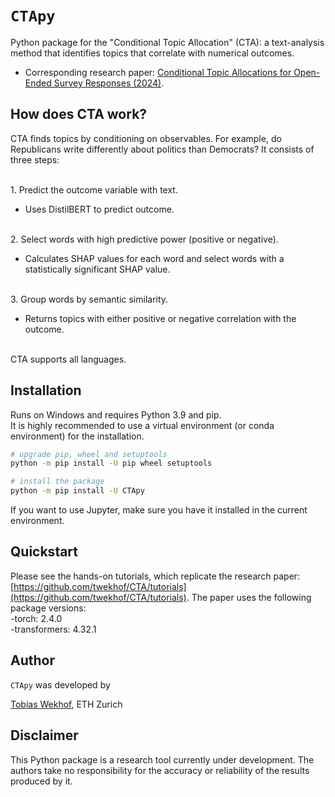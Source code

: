 # `CTApy`

Python package for the "Conditional Topic Allocation" (CTA): a text-analysis method that identifies topics that correlate with numerical outcomes.


* Corresponding research paper: [Conditional Topic Allocations for Open-Ended Survey Responses (2024)](https://papers.ssrn.com/sol3/papers.cfm?abstract_id=4190308).


## How does CTA work?


CTA finds topics by conditioning on observables. For example, do Republicans write differently about politics than Democrats?
It consists of three steps:

<br>
1. Predict the outcome variable with text.

* Uses DistilBERT to predict outcome.
 
 <br>
2. Select words with high predictive power (positive or negative).

* Calculates SHAP values for each word and select words with a statistically significant SHAP value.

<br>
3. Group words by semantic similarity.

* Returns topics with either positive or negative correlation with the outcome.

<br>
CTA supports all languages.

## Installation

Runs on Windows and requires Python 3.9 and pip.  
It is highly recommended to use a virtual environment (or conda environment) for the installation.

```bash
# upgrade pip, wheel and setuptools
python -m pip install -U pip wheel setuptools

# install the package
python -m pip install -U CTApy
```

If you want to use Jupyter, make sure you have it installed in the current environment.

## Quickstart 

Please see the hands-on tutorials, which replicate the research paper: [https://github.com/twekhof/CTA/tutorials](https://github.com/twekhof/CTA/tutorials). The paper uses the following package versions:<br/>
-torch: 2.4.0<br/>
-transformers: 4.32.1


## Author

`CTApy` was developed by

[Tobias Wekhof](https://tobiaswekhof.com), ETH Zurich


## Disclaimer

This Python package is a research tool currently under development. The authors take no responsibility for the accuracy or reliability of the results produced by it.